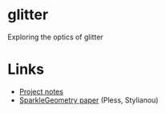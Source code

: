 # glitter
Exploring the optics of glitter

# Links
- [Project notes](https://docs.google.com/document/d/1eWWUWsdsPODOIP9aJ0DG5k2nGUHaMJvG3zi6A7wgaEk/edit)
- [SparkleGeometry paper](https://www.cv-foundation.org/openaccess/content_cvpr_2016_workshops/w16/papers/Stylianou_SparkleGeometry_Glitter_Imaging_CVPR_2016_paper.pdf) (Pless, Stylianou)
